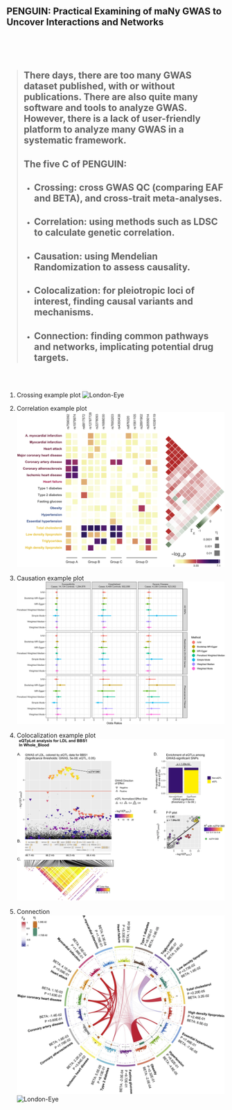 ## PENGUIN: Practical Examining of maNy GWAS to Uncover Interactions and Networks  

<br/><br/><br/>

> ## There days, there are too many GWAS dataset published, with or without publications. There are also quite many software and tools to analyze GWAS. However, there is a lack of user-friendly platform to analyze many GWAS in a systematic framework.  
> ## The five C of PENGUIN:
> - ## Crossing: cross GWAS QC (comparing EAF and BETA), and cross-trait meta-analyses.
> - ## Correlation: using methods such as LDSC to calculate genetic correlation.
> - ## Causation: using Mendelian Randomization to assess causality. 
> - ## Colocalization: for pleiotropic loci of interest, finding causal variants and mechanisms.  
> - ## Connection: finding common pathways and networks, implicating potential drug targets.   


<br/><br/>  

1. Crossing example plot 
![London-Eye](./images/mhplot.png)

2. Correlation example plot 
![London-Eye](./images/correlation.png)

3. Causation example plot 
![London-Eye](./images/mr.png)

4. Colocalization example plot 
![London-Eye](./images/colocalization.png)

5. Connection 
![London-Eye](./images/interaction.png)
![London-Eye](./images/network.png)